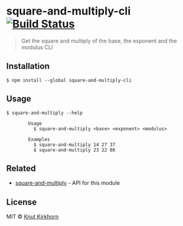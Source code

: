 # square-and-multiply-cli [![Build Status](https://travis-ci.org/Knutakir/square-and-multiply-cli.svg?branch=master)](https://travis-ci.org/Knutakir/square-and-multiply-cli)
> Get the square and multiply of the base, the exponent and the modulus CLI

## Installation
```
$ npm install --global square-and-multiply-cli
```

## Usage
```
$ square-and-multiply --help

        Usage
          $ square-and-multiply <base> <exponent> <modulus>
        
        Examples
          $ square-and-multiply 14 27 37
          $ square-and-multiply 23 22 86
```

## Related
- [square-and-multiply](https://github.com/Knutakir/square-and-multiply) - API for this module

## License
MIT © [Knut Kirkhorn](LICENSE)

